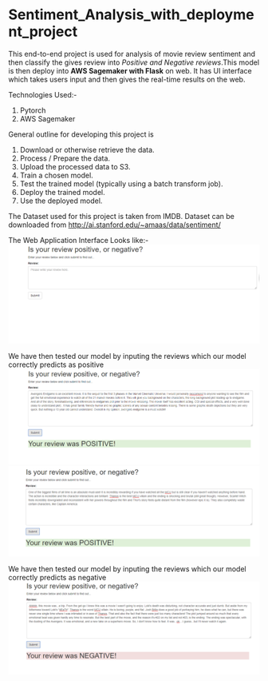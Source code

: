 # Sentiment_Analysis_with_deployment_project
This end-to-end project is used for analysis of movie review sentiment and then classify the gives review into _Positive and Negative reviews_.This model is then deploy into **AWS Sagemaker with Flask** on web. It has UI interface which takes users input and then gives the real-time results on the web.

Technologies Used:-
1) Pytorch
2) AWS Sagemaker

General outline for developing this project is
1) Download or otherwise retrieve the data.
2) Process / Prepare the data.
3) Upload the processed data to S3.
4) Train a chosen model.
5) Test the trained model (typically using a batch transform job).
6) Deploy the trained model.
7) Use the deployed model.

The Dataset used for this project is taken from IMDB. Dataset can be downloaded from http://ai.stanford.edu/~amaas/data/sentiment/

 The Web Application Interface Looks like:-
 ![](output/sentiment.PNG)
 
 We have then tested our model by inputing the reviews which our model correctly predicts as positive
 ![](output/sentiment_pos.PNG)
 ![](output/sentiment_pos_2.PNG)
 
 We have then tested our model by inputing the reviews which our model correctly predicts as negative
 ![](output/sentiment_neg.PNG)
